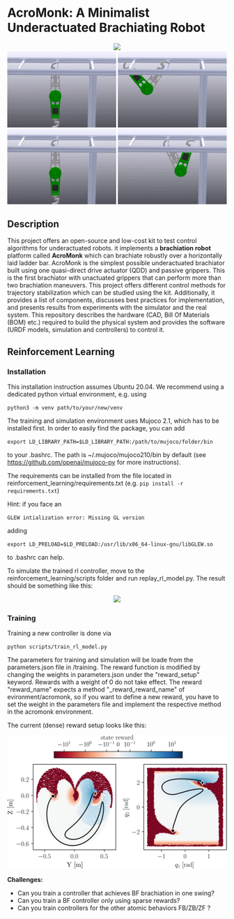 # AcroMonk: A Minimalist Underactuated Brachiating Robot
<div align="center">
<img width="500" src="images/poster_new.png" />
</div>



<div align="center">
<img width="250" src="images/zb.gif" >
<img width="250" src="images/bf.gif" >
<img width="250" src="images/zf.gif" >
<img width="250" src="images/fb.gif" >
</div>

## Description
This project offers an open-source and low-cost kit to test control algorithms 
for underactuated robots. 
it implements a **brachiation robot** platform called **AcroMonk** which 
can brachiate robustly over a horizontally laid ladder bar. AcroMonk is 
the simplest possible underactuated brachiator built using one quasi-direct 
drive actuator (QDD) and passive grippers. This is the first brachiator with 
unactuated grippers that can perform more than two brachiation maneuvers. 
This project offers different control methods for trajectory stabilization 
which can be studied using the kit. Additionally, it provides a list of 
components, discusses best practices for implementation, and presents results 
from experiments with the simulator and the real system. This repository 
describes the hardware (CAD, Bill Of Materials (BOM) etc.) required to build 
the physical system and provides the software (URDF models, simulation and 
controllers) to control it.

## Reinforcement Learning
### Installation
This installation instruction assumes Ubuntu 20.04. 
We recommend using a dedicated python virtual environment, e.g. using 

    python3 -m venv path/to/your/new/venv

The training and simulation environment uses Mujoco 2.1, which has to be installed first. In order to easily 
find the package, you can add 

    export LD_LIBRARY_PATH=$LD_LIBRARY_PATH:/path/to/mujoco/folder/bin

to your .bashrc. The path is ~/.mujoco/mujoco210/bin by default (see https://github.com/openai/mujoco-py 
for more instructions). 

The requirements can be installed from the file located in 
reinforcement_learning/requirements.txt (e.g. 
<code>pip install -r requirements.txt</code>)


Hint: if you face an 

    GLEW intialization error: Missing GL version

adding 

    export LD_PRELOAD=$LD_PRELOAD:/usr/lib/x86_64-linux-gnu/libGLEW.so

to .bashrc can help.

To simulate the trained rl controller, move to the reinforcement_learning/scripts 
folder and run replay_rl_model.py. The result should be something like this:

<div align="center">
<img width="600" src="images/bf_rl.gif" />
</div>

### Training
Training a new controller is done via

    python scripts/train_rl_model.py

The parameters for training and simulation will be loade from 
the parameters.json file in /training. The reward function 
is modified by changing the weights in parameters.json under the 
"reward_setup" keyword. Rewards with a weight of 0 do not 
take effect. The reward "reward_name" expects a method 
"_reward_reward_name" of evironment/acromonk, so if you want to 
define a new reward, you have to set the weight in the parameters
file and implement the respective method in the acromonk 
environment. 

The current (dense) reward setup looks like this:

<div align="center">
<img width="600" src="images/reward_visualization_modified_smaller_YZ.png" />
</div>

**Challenges:**
- Can you train a controller that achieves BF brachiation in one swing?
- Can you train a BF controller only using sparse rewards?
- Can you train controllers for the other atomic behaviors FB/ZB/ZF ?

